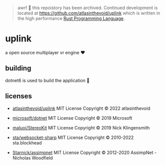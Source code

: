 > awrf 💖 this repoistory has been archived. Continued development is located at https://github.com/atlasinthevoid/uplink which is written in the high performance [Rust Programming Language](https://www.rust-lang.org/).

# uplink

a open source multiplayer vr engine ❤️

## building

dotnet6 is used to build the application 🚀

## licenses

- [atlasinthevoid/uplink](https://github.com/atlasinthevoid/uplink)
MIT License Copyright © 2022 atlasinthevoid

- [microsoft/dotnet](https://github.com/microsoft/dotnet)
MIT License Copyright © 2019 Microsoft

- [maluoi/StereoKit](https://github.com/maluoi/StereoKit)
MIT License Copyright © 2019 Nick Klingensmith

- [sta/websocket-sharp](https://github.com/sta/websocket-sharp)
MIT License Copyright © 2010-2022 sta.blockhead

- [Starnick/assimpnet](https://bitbucket.org/Starnick/assimpnet)
MIT License Copyright © 2012-2020 AssimpNet - Nicholas Woodfield
